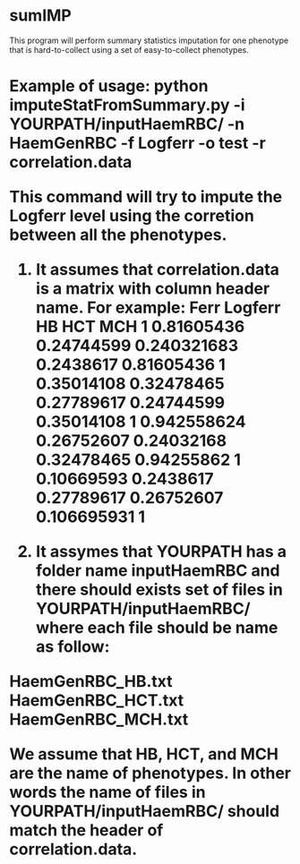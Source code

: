 # sumIMP

This program will perform summary statistics imputation for one phenotype
that is hard-to-collect using a set of easy-to-collect phenotypes.

<h1> Example of usage:
  python imputeStatFromSummary.py -i YOURPATH/inputHaemRBC/ -n HaemGenRBC -f Logferr -o test -r correlation.data
  
  This command will try to impute the Logferr level using the corretion between all the phenotypes.
  1) It assumes that correlation.data is a matrix with column header name. For example:
  Ferr	Logferr	HB	HCT	MCH
  1	0.81605436	0.24744599	0.240321683	0.2438617
  0.81605436	1	0.35014108	0.32478465	0.27789617
  0.24744599	0.35014108	1	0.942558624	0.26752607
  0.24032168	0.32478465	0.94255862	1	0.10669593
  0.2438617	0.27789617	0.26752607	0.106695931	1
  
  
  2) It assymes that YOURPATH has a folder name inputHaemRBC and there should exists set of
  files in YOURPATH/inputHaemRBC/ where each file should be name as follow:
  
  HaemGenRBC_HB.txt
  HaemGenRBC_HCT.txt
  HaemGenRBC_MCH.txt
  
  We assume that HB, HCT, and MCH are the name of phenotypes. In other words the name of files in
  YOURPATH/inputHaemRBC/ should match the header of correlation.data.
  
